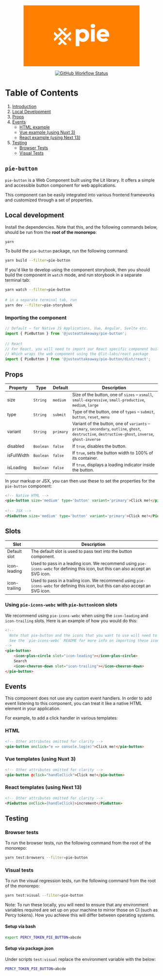 <p align="center">
  <img align="center" src="../../../readme_image.png" height="200" alt="">
</p>

<p align="center">
  <a href="https://www.npmjs.com/@justeattakeaway/pie-button">
    <img alt="GitHub Workflow Status" src="https://img.shields.io/npm/v/@justeattakeaway/pie-button.svg">
  </a>
</p>

# Table of Contents

1. [Introduction](#pie-button)
2. [Local Development](#local-development)
3. [Props](#props)
4. [Events](#events)
   - [HTML example](#html)
   - [Vue example (using Nuxt 3)](#vue-templates-using-nuxt-3)
   - [React example (using Next 13)](#react-templates-using-next-13)
5. [Testing](#testing)
   - [Browser Tests](#browser-tests)
   - [Visual Tests](#visual-tests)


## `pie-button`

`pie-button` is a Web Component built using the Lit library. It offers a simple and accessible button component for web applications.

This component can be easily integrated into various frontend frameworks and customized through a set of properties.

## Local development

Install the dependencies. Note that this, and the following commands below, should be run from the **root of the monorepo**:

```bash
yarn
```

To build the `pie-button` package, run the following command:

```bash
yarn build --filter=pie-button
```

If you'd like to develop using the component storybook, then you should build the component in `watch` mode, and run storybook in a separate terminal tab:

```bash
yarn watch --filter=pie-button

# in a separate terminal tab, run
yarn dev --filter=pie-storybook
```

### Importing the component

```js
// Default – for Native JS Applications, Vue, Angular, Svelte etc.
import { PieButton } from '@justeattakeaway/pie-button';

// React
// For React, you will need to import our React specific component build
// Which wraps the web component using the @lit-labs/react package
import { PieButton } from '@justeattakeaway/pie-button/dist/react';
```

## Props

| Property    | Type      | Default   | Description                                                                                                       |
|-------------|-----------|-----------|-------------------------------------------------------------------------------------------------------------------|
| size        | `String`  | `medium`  | Size of the button, one of `sizes` – `xsmall`, `small-expressive`, `small-productive`, `medium`, `large`          |
| type        | `String`  | `submit`  | Type of the button, one of `types` – `submit`, `button`, `reset`, `menu`                                          |
| variant     | `String`  | `primary` | Variant of the button, one of `variants` – `primary`, `secondary`, `outline`, `ghost`, `destructive`, `destructive-ghost`, `inverse`, `ghost-inverse` |
| disabled    | `Boolean` | `false`   | If `true`, disables the button.                                                                                   |
| isFullWidth | `Boolean` | `false`   | If `true`, sets the button width to 100% of its container.                                                       |
| isLoading   | `Boolean` | `false`   | If `true`, displays a loading indicator inside the button.                                                        |

In your markup or JSX, you can then use these to set the properties for the `pie-button` component:

```html
<!-- Native HTML -->
<pie-button size='medium' type='button' variant='primary'>Click me!</pie-button>

<!-- JSX -->
<PieButton size='medium' type='button' variant='primary'>Click me!</PieButton>
```

## Slots

| Slot          | Description                                                                                                                        |
|---------------|------------------------------------------------------------------------------------------------------------------------------------|
| Default slot  | The default slot is used to pass text into the button component.                                                                   |
| icon-leading  | Used to pass in a leading icon. We recommend using `pie-icons-webc` for defining this icon, but this can also accept an SVG icon.  |
| icon-trailing | Used to pass in a trailing icon. We recommend using `pie-icons-webc` for defining this icon, but this can also accept an SVG icon. |

### Using `pie-icons-webc` with `pie-button`icon slots

We recommend using `pie-icons-webc` when using the `icon-leading` and `icon-trailing` slots. Here is an example of how you would do this:

```html
<!--
  Note that pie-button and the icons that you want to use will need to be imported as components into your application.
  See the `pie-icons-webc` README for more info on importing these icons.
-->
<pie-button>
    <icon-plus-circle slot="icon-leading"></icon-plus-circle>
    Search
    <icon-chevron-down slot="icon-trailing"></icon-chevron-down>
</pie-button>
```


## Events

This component does not use any custom event handlers. In order to add event listening to this component, you can treat it like a native HTML element in your application.

For example, to add a click handler in various templates:

### HTML

```html
<!-- Other attributes omitted for clarity -->
<pie-button onclick="e => console.log(e)">Click me!</pie-button>
```

### Vue templates (using Nuxt 3)

```html
<!-- Other attributes omitted for clarity -->
<pie-button @click="handleClick">Click me!</pie-button>
```

### React templates (using Next 13)

```html
<!-- Other attributes omitted for clarity -->
<PieButton onClick={handleClick}>increment</PieButton>

```

## Testing

### Browser tests

To run the browser tests, run the following command from the root of the monorepo:

```bash
yarn test:browsers --filter=pie-button
```

### Visual tests

To run the visual regression tests, run the following command from the root of the monorepo:

```bash
yarn test:visual --filter=pie-button
```

Note: To run these locally, you will need to ensure that any environment variables required are set up on your machine to mirror those on CI (such as Percy tokens). How you achieve this will differ between operating systems.

#### Setup via bash

```bash
export PERCY_TOKEN_PIE_BUTTON=abcde
```

#### Setup via package.json

Under scripts `test:visual` replace the environment variable with the below:

```bash
PERCY_TOKEN_PIE_BUTTON=abcde
```
